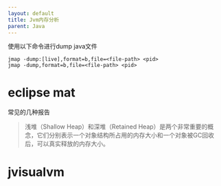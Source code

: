 ```yaml
---
layout: default
title: Jvm内存分析
parent: Java
---
```



使用以下命令进行dump java文件
```shell
jmap -dump:[live],format=b,file=<file-path> <pid>
jmap -dump,format=b,file=<file-path> <pid>
```

# eclipse mat

常见的几种报告


> 浅堆（Shallow Heap）和深堆（Retained Heap）是两个非常重要的概念，它们分别表示一个对象结构所占用的内存大小和一个对象被GC回收后，可以真实释放的内存大小。


# jvisualvm
